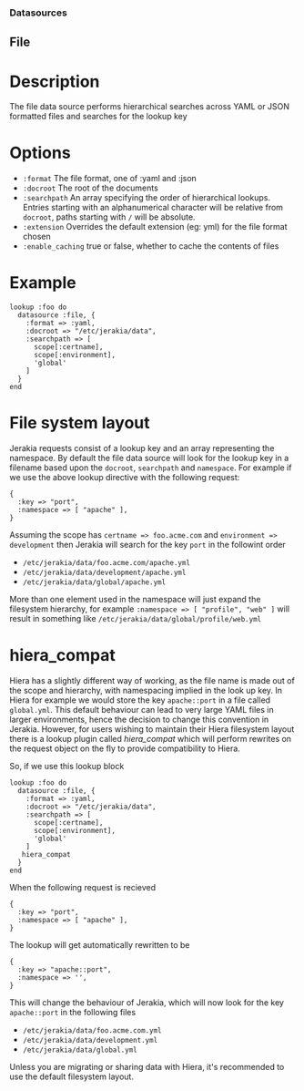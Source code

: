 ### Datasources ###

## File ##

# Description #

The file data source performs hierarchical searches across YAML or JSON formatted files and searches for the lookup key

# Options #

* `:format`  The file format, one of :yaml and :json
* `:docroot` The root of the documents
* `:searchpath` An array specifying the order of hierarchical lookups.  Entries starting with an alphanumerical character will be relative from `docroot`, paths starting with `/` will be absolute.
* `:extension` Overrides the default extension (eg: yml) for the file format chosen
* `:enable_caching` true or false, whether to cache the contents of files

# Example #

    lookup :foo do
      datasource :file, {
        :format => :yaml,
        :docroot => "/etc/jerakia/data",
        :searchpath => [
          scope[:certname],
          scope[:environment],
          'global'
        ]
      }
    end

# File system layout #

Jerakia requests consist of a lookup key and an array representing the namespace.  By default the file data source will look for the lookup key in a filename based upon the `docroot`, `searchpath` and `namespace`.  For example if we use the above lookup directive with the following request:

    {
      :key => "port",
      :namespace => [ "apache" ],
    }

Assuming the scope has `certname => foo.acme.com` and `environment => development` then Jerakia will search for the key `port` in the followint order

* `/etc/jerakia/data/foo.acme.com/apache.yml`
* `/etc/jerakia/data/development/apache.yml`
* `/etc/jerakia/data/global/apache.yml`

More than one element used in the namespace will just expand the filesystem hierarchy, for example `:namespace => [ "profile", "web" ]` will result in something like `/etc/jerakia/data/global/profile/web.yml`

# hiera_compat #

Hiera has a slightly different way of working, as the file name is made out of the scope and hierarchy, with namespacing implied in the look up key.  In Hiera for example we would store the key `apache::port` in a file called `global.yml`.  This default behaviour can lead to very large YAML files in larger environments, hence the decision to change this convention in Jerakia.  However, for users wishing to maintain their Hiera filesystem layout there is a lookup plugin called _hiera_compat_ which will perform rewrites on the request object on the fly to provide compatibility to Hiera.

So, if we use this lookup block

    lookup :foo do
      datasource :file, {
        :format => :yaml,
        :docroot => "/etc/jerakia/data",
        :searchpath => [
          scope[:certname],
          scope[:environment],
          'global'
        ]
       hiera_compat
      }
    end

When the following request is recieved

    {
      :key => "port",
      :namespace => [ "apache" ],
    }

The lookup will get automatically rewritten to be

    {
      :key => "apache::port",
      :namespace => '',
    }

This will change the behaviour of Jerakia, which will now look for the key `apache::port` in the following files 

* `/etc/jerakia/data/foo.acme.com.yml`
* `/etc/jerakia/data/development.yml`
* `/etc/jerakia/data/global.yml`

Unless you are migrating or sharing data with Hiera, it's recommended to use the default filesystem layout.

